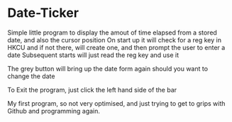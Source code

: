 # Date-Ticker

Simple little program to display the amout of time elapsed from a stored date, and also the cursor position
On start up it will check for a reg key in HKCU and if not there, will create one, and then prompt the user
to enter a date
Subsequent starts will just read the reg key and use it

The grey button will bring up the date form again should you want to change the date

To Exit the program, just click the left hand side of the bar

My first program, so not very optimised, and just trying to get to grips with Github and programming again.
